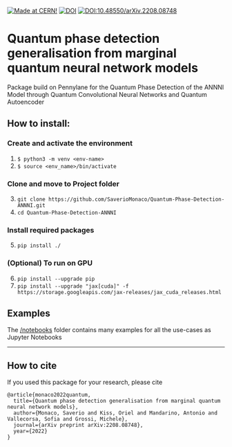 [![Made at CERN!](https://img.shields.io/badge/CERN-CERN%20openlab-blue)](https://openlab.cern/) 
[![DOI](https://zenodo.org/badge/478113360.svg)](https://zenodo.org/badge/latestdoi/478113360)
[![DOI:10.48550/arXiv.2208.08748](http://img.shields.io/badge/DOI-10.48550/arXiv.2208.08748-B31B1B.svg)](https://doi.org/10.48550/arXiv.2208.08748)



# Quantum phase detection generalisation from marginal quantum neural network models
Package build on Pennylane for the Quantum Phase Detection of the ANNNI Model through Quantum Convolutional Neural Networks and Quantum Autoencoder
## How to install:
### Create and activate the environment
1. ```$ python3 -m venv <env-name>```
2. ```$ source <env_name>/bin/activate```

### Clone and move to Project folder
3. ```git clone https://github.com/SaverioMonaco/Quantum-Phase-Detection-ANNNI.git```
4. ```cd Quantum-Phase-Detection-ANNNI```

### Install required packages
5. ```pip install ./```

### (Optional) To run on GPU
6. ```pip install --upgrade pip```
7. ```pip install --upgrade "jax[cuda]" -f https://storage.googleapis.com/jax-releases/jax_cuda_releases.html```

## Examples
The [/notebooks](notebooks) folder contains many examples for all the use-cases as Jupyter Notebooks

---
## How to cite
If you used this package for your research, please cite

```
@article{monaco2022quantum,
  title={Quantum phase detection generalisation from marginal quantum neural network models},
  author={Monaco, Saverio and Kiss, Oriel and Mandarino, Antonio and Vallecorsa, Sofia and Grossi, Michele},
  journal={arXiv preprint arXiv:2208.08748},
  year={2022}
}
```

